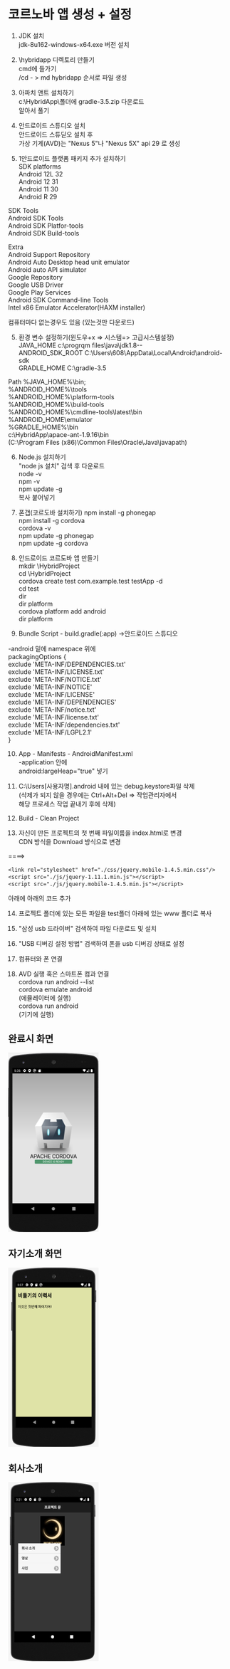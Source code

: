 코르노바 앱 생성 + 설정
=================
1. JDK 설치    
    jdk-8u162-windows-x64.exe 버전 설치

2. \hybridapp 디렉토리 만들기   
    cmd에 들가기   
    /cd - > md hybridapp 순서로 파일 생성

3. 아파치 앤트 설치하기   
    c:\HybridApp\폴더에 gradle-3.5.zip 다운로드    
    알아서 풀기

4. 안드로이드 스튜디오 설치  
    안드로이드 스튜딛오 설치 후   
    가상 기계(AVD)는 "Nexus 5"나 "Nexus 5X" api 29 로 생성   
      
4. 1안드로이드 플랫폼 패키지 추가 설치하기   
SDK platforms   
	Android 12L	32   
	Android 12	31   
	Android 11	30   
	Android R	29   

SDK Tools   
	Android SDK Tools   
	Android SDK Platfor-tools   
	Android SDK Build-tools   

Extra   
	Android Support Repository  
	Android Auto Desktop head unit emulator  
	Android auto API simulator   
	Google Repository    
	Google USB Driver    
	Google Play Services   
	Android SDK Command-line Tools   
	Intel x86 Emulator Accelerator(HAXM installer)    

컴퓨터마다 없는경우도 있음 (있는것만 다운로드)

5. 환경 변수 설정하기(윈도우+x => 시스템=> 고급시스템설정)   
JAVA_HOME 	c:\progrqm files\java\jdk1.8--   
ANDROID_SDK_ROOT	C:\Users\608\AppData\Local\Android\android-sdk   
GRADLE_HOME	C:\gradle-3.5   

Path 
	%JAVA_HOME%\bin;   
	%ANDROID_HOME%\tools   
	%ANDROID_HOME%\platform-tools   
	%ANDROID_HOME%\build-tools   
	%ANDROID_HOME%\cmdline-tools\latest\bin   
	%ANDROID_HOME\emulator   
	%GRADLE_HOME%\bin   
	c:\HybridApp\apace-ant-1.9.16\bin   
    (C:\Program Files (x86)\Common Files\Oracle\Java\javapath)

6. Node.js 설치하기   
"node js 설치" 검색 후 다운로드   
node -v   
npm -v   
npm update -g   
복사 붙어넣기   

7. 폰갭(코르도바 설치하기)
npm install -g phonegap   
npm install -g cordova   
cordova -v   
npm update -g phonegap    
npm update -g cordova   

8. 안드로이드 코르도바 앱 만들기   
mkdir \HybridProject   
cd \HybridProject   
cordova create test com.example.test testApp -d   
cd test   
dir   
dir platform   
cordova platform add android    
dir platform   

9. Bundle Script -  build.gradle(:app) ->안드로이드 스튜디오   

-android 밑에 namespace 위에   
packagingOptions {   
        exclude 'META-INF/DEPENDENCIES.txt'   
        exclude 'META-INF/LICENSE.txt'  
        exclude 'META-INF/NOTICE.txt'   
        exclude 'META-INF/NOTICE'   
        exclude 'META-INF/LICENSE'   
        exclude 'META-INF/DEPENDENCIES'   
        exclude 'META-INF/notice.txt'   
        exclude 'META-INF/license.txt'  
        exclude 'META-INF/dependencies.txt'  
        exclude 'META-INF/LGPL2.1'   
    }   

10. App - Manifests -  AndroidManifest.xml   
-application 안에    
android:largeHeap="true" 넣기   

11. C:\Users\[사용자명]\.android 내에 있는 debug.keystore파일 삭제    
(삭제가 되지 않을 경우에는 Ctrl+Alt+Del => 작업관리자에서   
해당 프로세스 작업 끝내기 후에 삭제)   

12. Build - Clean Project   

13. 자신이 만든 프로젝트의 첫 번째 파일이름을 index.html로 변경   
CDN 방식을 Download 방식으로 변경   

	<link rel="stylesheet" href="http://code.jquery.com/mobile/1.4.5/jquery.mobile-1.4.5.min.css"/>   
	<script src="http://code.jquery.com/jquery-1.11.1.min.js"></script>   
	<script src="http://code.jquery.com/mobile/1.4.5/jquery.mobile-1.4.5.min.js"></script>    
====>   

	<link rel="stylesheet" href="./css/jquery.mobile-1.4.5.min.css"/>   
	<script src="./js/jquery-1.11.1.min.js"></script>   
	<script src="./js/jquery.mobile-1.4.5.min.js"></script>   

아래에 아래의 코드 추가
<script src="cordova.js"></script>   


14. 프로젝트 폴더에 있는 모든 파일을 test폴더 아래에 있는 www 폴더로 복사

15. "삼성 usb 드라이버" 검색하여 파일 다운로드 및 설치

16. "USB 디버깅 설정 방법" 검색하여 폰을 usb 디버깅 상태로 설정

17. 컴퓨터와 폰 연결

18. AVD  실행 혹은 스마트폰 컴과 연결      
cordova run android --list   
cordova emulate android   
  (에뮬레이터에 실행)   
cordova run android   
  (기기에 실행)   

## 완료시 화면
<img src="/img/fSs.png" width="203px" height="403px" title="테스트" alt="fist"></img><br/>

## 자기소개 화면
<img src="/img/my.png" width="203px" height="403px" title="테스트" alt="my"></img><br/>

## 회사소개
<img src="/img/pj.png" width="203px" height="403px" title="테스트" alt="my"></img><br/>